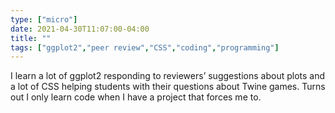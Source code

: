 ```yaml
---
type: ["micro"]
date: 2021-04-30T11:07:00-04:00
title: ""
tags: ["ggplot2","peer review","CSS","coding","programming"]
---
```

I learn a lot of ggplot2 responding to reviewers’ suggestions about plots and a lot of CSS helping students with their questions about Twine games. Turns out I only learn code when I have a project that forces me to.
